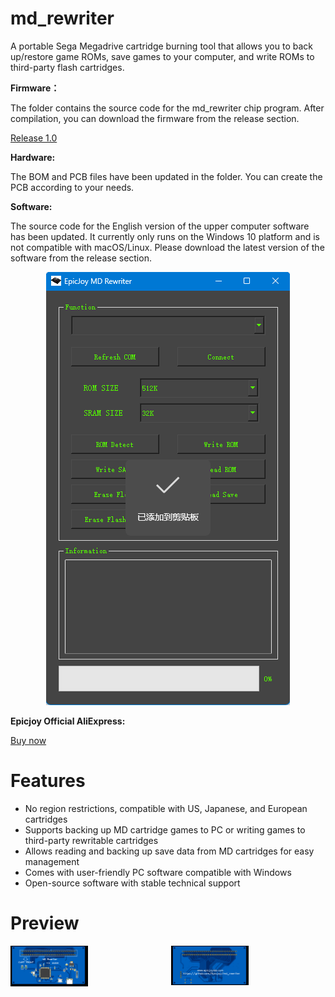 # md_rewriter
A portable Sega Megadrive cartridge burning tool that allows you to back up/restore game ROMs, save games to your computer, and write ROMs to third-party flash cartridges.

**Firmware：**

The folder contains the source code for the md_rewriter chip program. After compilation, you can download the firmware from the release section.

[Release 1.0](https://github.com/Epicjoy/md_rewriter/releases/download/1.0/md-rewriter-firmware-1.0.hex)

**Hardware:**

The BOM and PCB files have been updated in the folder. You can create the PCB according to your needs.

**Software:**

The source code for the English version of the upper computer software has been updated. It currently only runs on the Windows 10 platform and is not compatible with macOS/Linux. Please download the latest version of the software from the release section.

<div style="display: flex; gap: 10px; flex-wrap: nowrap; justify-content: center;">
  <a href="#"><img style="width: auto; height: auto;" alt="1" src="https://github.com/Epicjoy/md_rewriter/blob/e9a7867387858533a65eab46d8310d473e044b57/Software/wechat_2025-10-10_115020_388.png" /></a>
</div>

**Epicjoy Official AliExpress:**

 [Buy now](https://www.aliexpress.us/item/3256809599500641.html?pdp_npi=4%40dis%21USD%21US%20%2428.79%21US%20%2412.59%21%21%21204.30%2189.34%21%402103244817599933506882056ef13b%2112000050402273301%21sh%21US%212937514916%21X&spm=a2g0o.store_pc_allItems_or_groupList.new_all_items_2007603309925.1005009785815393&gatewayAdapt=glo2usa)

# Features

- No region restrictions, compatible with US, Japanese, and European cartridges
- Supports backing up MD cartridge games to PC or writing games to third-party rewritable cartridges
- Allows reading and backing up save data from MD cartridges for easy management
- Comes with user-friendly PC software compatible with Windows
- Open-source software with stable technical support
# Preview
<div style="display: flex; gap: 10px; flex-wrap: nowrap; justify-content: center;">
  <a href="#"><img style="width: 50%; height: auto;" alt="1" src="https://github.com/Epicjoy/md_rewriter/blob/a27cef0e95aa3611a9220f6db7fe1dca28f6ff12/Hardware/wechat_2025-10-10_114559_384.png" /></a>
  <a href="#"><img style="width: 50%; height: auto;" alt="2" src="https://github.com/Epicjoy/md_rewriter/blob/a27cef0e95aa3611a9220f6db7fe1dca28f6ff12/Hardware/wechat_2025-10-10_114629_373.png" /></a>
</div>
